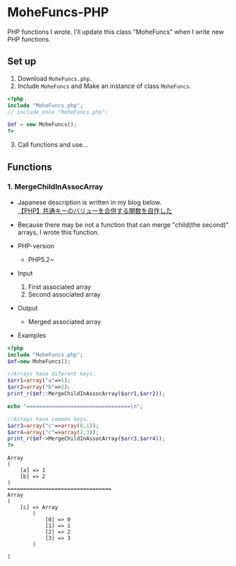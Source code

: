 # MoheFuncs-PHP
PHP functions I wrote. I'll update this class "MoheFuncs" when I write new PHP functions.


## Set up
1. Download `MoheFuncs.php`.
2. Include `MoheFuncs` and Make an instance of class `MoheFuncs`.
```php
<?php
include "MoheFuncs.php";
// include_once "MoheFuncs.php";

$mf = new MoheFuncs();
?>
```
3. Call functions and use...


## Functions
### 1. MergeChildInAssocArray
- Japanese description is written in my blog below.  
[【PHP】共通キーのバリューを合併する関数を自作した](https://www.shadowmoheji.gq/article.php?link=d13)

- Because there may be not a function that can merge "child(the second)" arrays, I wrote this function.

- PHP-version
    - PHP5.2~

- Input
    1. First associated array
    2. Second associated array
- Output
    - Merged associated array

- Examples
```php
<?php
include "MoheFuncs.php";
$mf=new MoheFuncs();

//Arrays have diferent keys.
$arr1=array("a"=>1);
$arr2=array("b"=>2);
print_r($mf::MergeChildInAssocArray($arr1,$arr2));

echo "=================================\n";

//Arrays have common keys.
$arr3=array("c"=>array(0,1));
$arr4=array("c"=>array(2,3));
print_r($mf->MergeChildInAssocArray($arr3,$arr4));
?>
```
```:Result
Array
(
    [a] => 1
    [b] => 2
)
=================================
Array
(
    [c] => Array
        (
            [0] => 0
            [1] => 1
            [2] => 2
            [3] => 3
        )

)
```